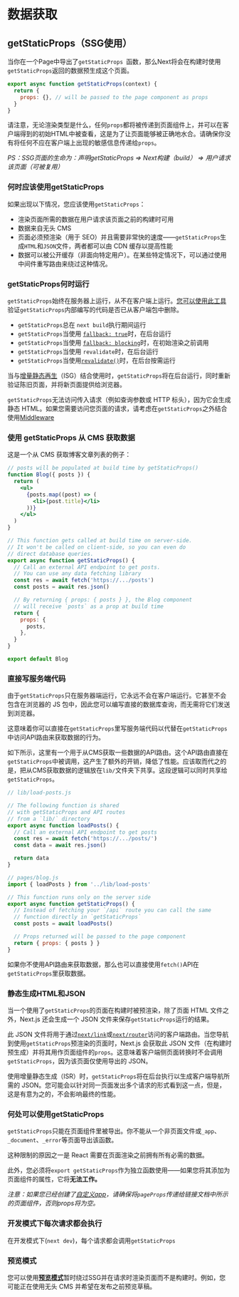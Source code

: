 # 数据获取

## getStaticProps（SSG使用）

当你在一个Page中导出了`getStaticProps `函数，那么Next将会在构建时使用`getStaticProps`返回的数据预生成这个页面。

```js
export async function getStaticProps(context) {
  return {
    props: {}, // will be passed to the page component as props
  }
}
```

请注意，无论渲染类型是什么，任何`props`都将被传递到页面组件上，并可以在客户端得到的初始HTML中被查看，这是为了让页面能够被正确地水合。请确保你没有将任何不应在客户端上出现的敏感信息传递给`props`。

*PS：SSG页面的生命为：声明getStaticProps => Next构建（build） => 用户请求该页面（可被复用）*

### 何时应该使用getStaticProps

如果出现以下情况，您应该使用`getStaticProps`：

- 渲染页面所需的数据在用户请求该页面之前的构建时可用
- 数据来自无头 CMS
- 页面必须预渲染（用于 SEO）并且需要非常快的速度——`getStaticProps`生成`HTML`和`JSON`文件，两者都可以由 CDN 缓存以提高性能
- 数据可以被公开缓存（非面向特定用户）。在某些特定情况下，可以通过使用中间件重写路由来绕过这种情况。

### getStaticProps何时运行

`getStaticProps`始终在服务器上运行，从不在客户端上运行。[您可以使用此工具](https://next-code-elimination.vercel.app/)验证`getStaticProps`内部编写的代码是否已从客户端包中删除。

* `getStaticProps`总在 `next build`执行期间运行
* `getStaticProps`当使用 [`fallback: true`](https://nextjs.org/docs/api-reference/data-fetching/get-static-paths#fallback-true)时，在后台运行
* `getStaticProps`当使用 [`fallback: blocking`](https://nextjs.org/docs/api-reference/data-fetching/get-static-paths#fallback-blocking)时，在初始渲染之前调用
* `getStaticProps`当使用 `revalidate`时，在后台运行
* `getStaticProps`当使用[`revalidate()`](https://nextjs.org/docs/basic-features/data-fetching/incremental-static-regeneration#on-demand-revalidation)时，在后台按需运行

当与[增量静态再生](https://nextjs.org/docs/basic-features/data-fetching/incremental-static-regeneration)（ISG）结合使用时，`getStaticProps`将在后台运行，同时重新验证陈旧页面，并将新页面提供给浏览器。

`getStaticProps`无法访问传入请求（例如查询参数或 HTTP 标头），因为它会生成静态 HTML。如果您需要访问您页面的请求，请考虑在`getStaticProps`之外结合使用[Middleware](https://nextjs.org/docs/middleware)

### 使用 getStaticProps 从 CMS 获取数据

这是一个从 CMS 获取博客文章列表的例子：

```jsx
// posts will be populated at build time by getStaticProps()
function Blog({ posts }) {
  return (
    <ul>
      {posts.map((post) => (
        <li>{post.title}</li>
      ))}
    </ul>
  )
}

// This function gets called at build time on server-side.
// It won't be called on client-side, so you can even do
// direct database queries.
export async function getStaticProps() {
  // Call an external API endpoint to get posts.
  // You can use any data fetching library
  const res = await fetch('https://.../posts')
  const posts = await res.json()

  // By returning { props: { posts } }, the Blog component
  // will receive `posts` as a prop at build time
  return {
    props: {
      posts,
    },
  }
}

export default Blog
```

### 直接写服务端代码

由于`getStaticProps`只在服务器端运行，它永远不会在客户端运行。它甚至不会包含在浏览器的 JS 包中，因此您可以编写直接的数据库查询，而无需将它们发送到浏览器。

这意味着你可以直接在`getStaticProps`里写服务端代码以代替在`getStaticProps`中访问API路由来获取数据的行为。

如下所示，这里有一个用于从CMS获取一些数据的API路由。这个API路由直接在`getStaticProps`中被调用，这产生了额外的开销，降低了性能。应该取而代之的是，把从CMS获取数据的逻辑放在`lib/`文件夹下共享。这段逻辑可以同时共享给`getStaticProps`。

```js
// lib/load-posts.js

// The following function is shared
// with getStaticProps and API routes
// from a `lib/` directory
export async function loadPosts() {
  // Call an external API endpoint to get posts
  const res = await fetch('https://.../posts/')
  const data = await res.json()

  return data
}

// pages/blog.js
import { loadPosts } from '../lib/load-posts'

// This function runs only on the server side
export async function getStaticProps() {
  // Instead of fetching your `/api` route you can call the same
  // function directly in `getStaticProps`
  const posts = await loadPosts()

  // Props returned will be passed to the page component
  return { props: { posts } }
}
```

如果你不使用API路由来获取数据，那么也可以直接使用`fetch()`API在`getStaticProps`里获取数据。

### 静态生成HTML和JSON

当一个使用了`getStaticProps`的页面在构建时被预渲染，除了页面 HTML 文件之外，Next.js 还会生成一个 JSON 文件来保存`getStaticProps`运行的结果。

此 JSON 文件将用于通过[`next/link`](https://nextjs.org/docs/api-reference/next/link)或[`next/router`](https://nextjs.org/docs/api-reference/next/router)访问的客户端路由。当您导航到使用`getStaticProps`预渲染的页面时，Next.js 会获取此 JSON 文件（在构建时预生成）并将其用作页面组件的`props`。这意味着客户端侧页面转换时不会调用`getStaticProps`，因为该页面仅使用导出的 JSON。

使用增量静态生成（ISR）时，`getStaticProps`将在后台执行以生成客户端导航所需的 JSON。您可能会以针对同一页面发出多个请求的形式看到这一点，但是，这是有意为之的，不会影响最终的性能。

### 何处可以使用getStaticProps

`getStaticProps`只能在页面组件里被导出。你不能从一个非页面文件或`_app`、`_document`、`_error`等页面导出该函数。

这种限制的原因之一是 React 需要在页面渲染之前拥有所有必需的数据。

此外，您必须将`export getStaticProps`作为独立函数使用——如果您将其添加为页面组件的属性，它将**无法工作。**

*注意：如果您已经创建了[自定义app](https://nextjs.org/docs/advanced-features/custom-app)，请确保将`pageProps`传递给链接文档中所示的页面组件，否则props将为空。*

### 开发模式下每次请求都会执行

在开发模式下(`next dev`)，每个请求都会调用`getStaticProps`

### 预览模式

您可以使用[**预览模式**](https://nextjs.org/docs/advanced-features/preview-mode)暂时绕过SSG并在请求时渲染页面而不是构建时。例如，您可能正在使用无头 CMS 并希望在发布之前预览草稿。
